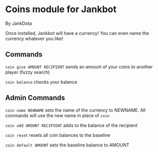 # Coins module for Jankbot
By JankDota

Once installed, Jankbot will have a currency! You can even name the currency
whatever you like!

## Commands

`coin give AMOUNT RECIPIENT` sends an amount of your coins to another player (fuzzy search)

`coin balance` checks your balance

## Admin Commands

`coin name NEWNAME` sets the name of the currency to NEWNAME. All commands will use the new name
in place of `coin`

`coin add AMOUNT RECIPIENT` adds to the balance of the recipient

`coin reset` resets all coin balances to the baseline

`coin default AMOUNT` sets the baseline balance to AMOUNT
